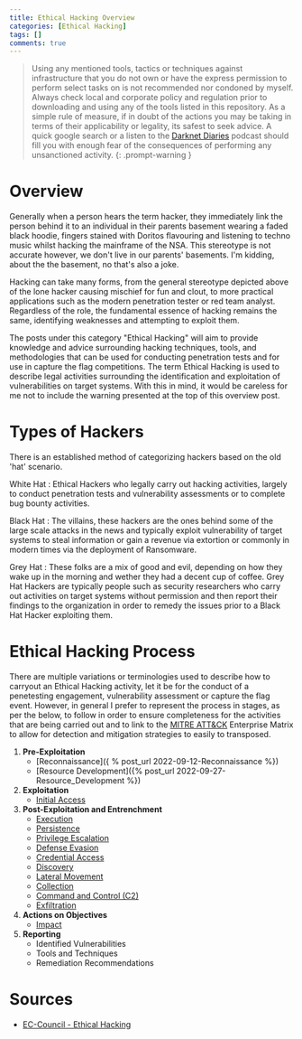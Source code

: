 ```yaml
---
title: Ethical Hacking Overview
categories: [Ethical Hacking]
tags: []
comments: true
---
```


> Using any mentioned tools, tactics or techniques against infrastructure that you do not own or have the express permission to perform select tasks on is not recommended nor condoned by myself. Always check local and corporate policy and regulation prior to downloading and using any of the tools listed in this repository. As a simple rule of measure, if in doubt of the actions you may be taking in terms of their applicability or legality, its safest to seek advice. A quick google search or a listen to the [Darknet Diaries](https://darknetdiaries.com/) podcast should fill you with enough fear of the consequences of performing any unsanctioned activity.
{: .prompt-warning }

# Overview

Generally when a person hears the term hacker, they immediately link the person behind it to an individual in their parents basement wearing a faded black hoodie, fingers stained with Doritos flavouring and listening to techno music whilst hacking the mainframe of the NSA. This stereotype is not accurate however, we don't live in our parents' basements. I'm kidding, about the the basement, no that's also a joke.

Hacking can take many forms, from the general stereotype depicted above of the lone hacker causing mischief for fun and clout, to more practical applications such as the modern penetration tester or red team analyst. Regardless of the role, the fundamental essence of hacking remains the same, identifying weaknesses and attempting to exploit them.

The posts under this category "Ethical Hacking" will aim to provide knowledge and advice surrounding hacking techniques, tools, and methodologies that can be used for conducting penetration tests and for use in capture the flag competitions. The term Ethical Hacking is used to describe legal activities surrounding the identification and exploitation of vulnerabilities on target systems. With this in mind, it would be careless for me not to include the warning presented at the top of this overview post.

# Types of Hackers

There is an established method of categorizing hackers based on the old 'hat' scenario.

White Hat
: Ethical Hackers who legally carry out hacking activities, largely to conduct penetration tests and vulnerability assessments or to complete bug bounty activities.

Black Hat
: The villains, these hackers are the ones behind some of the large scale attacks in the news and typically exploit vulnerability of target systems to steal information or gain a revenue via extortion or commonly in modern times via the deployment of Ransomware.

Grey Hat
: These folks are a mix of good and evil, depending on how they wake up in the morning and wether they had a decent cup of coffee. Grey Hat Hackers are typically people such as security researchers who carry out activities on target systems without permission and then report their findings to the organization in order to remedy the issues prior to a Black Hat Hacker exploiting them.

# Ethical Hacking Process

There are multiple variations or terminologies used to describe how to carryout an Ethical Hacking activity, let it be for the conduct of a penetesting engagement, vulnerability assessment or capture the flag event. However, in general I prefer to represent the process in stages, as per the below, to follow in order to ensure completeness for the activities that are being carried out and to link to the [MITRE ATT&CK](https://attack.mitre.org/matrices/enterprise/) Enterprise Matrix to allow for detection and mitigation strategies to easily to transposed.

1. **Pre-Exploitation**
   - [Reconnaissance]({ % post_url 2022-09-12-Reconnaissance %})
   - [Resource Development]({% post_url 2022-09-27-Resource_Development %})
2. **Exploitation**
   - [Initial Access](https://attack.mitre.org/tactics/TA0001/)
3. **Post-Exploitation and Entrenchment**
   - [Execution](https://attack.mitre.org/tactics/TA0002/)
   - [Persistence](https://attack.mitre.org/tactics/TA0003)
   - [Privilege Escalation](https://attack.mitre.org/tactics/TA0004/)
   - [Defense Evasion](https://attack.mitre.org/tactics/TA0005/)
   - [Credential Access](https://attack.mitre.org/tactics/TA0006/)
   - [Discovery](https://attack.mitre.org/tactics/TA0007/)
   - [Lateral Movement](https://attack.mitre.org/tactics/TA0008/)
   - [Collection](https://attack.mitre.org/tactics/TA0009/)
   - [Command and Control (C2)](https://attack.mitre.org/tactics/TA0011/)
   - [Exfiltration](https://attack.mitre.org/tactics/TA0010/)
4. **Actions on Objectives**
   -  [Impact](https://attack.mitre.org/tactics/TA0040/)
5. **Reporting**
   - Identified Vulnerabilities
   - Tools and Techniques
   - Remediation Recommendations

# Sources
- [EC-Council - Ethical Hacking](https://www.eccouncil.org/ethical-hacking/)